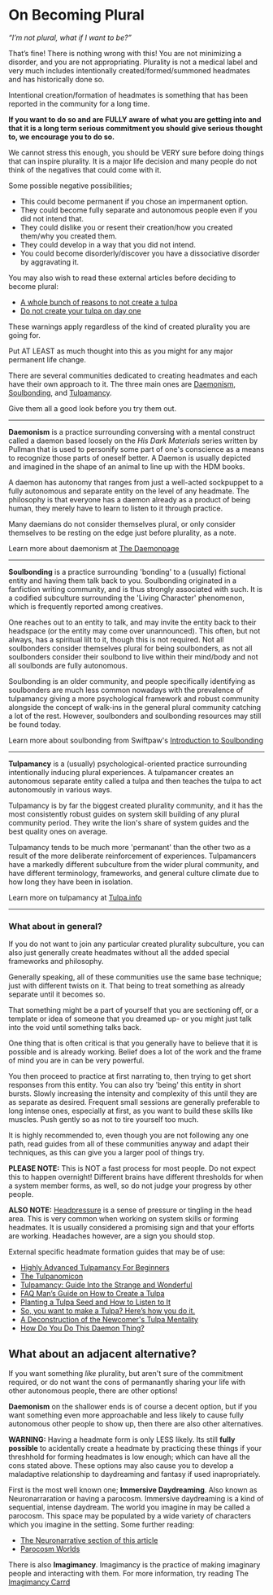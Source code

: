 # On Becoming Plural

*“I’m not plural, what if I want to be?”*

That’s fine! There is nothing wrong with this! You are not minimizing a disorder, and you are not appropriating. Plurality is not a medical label and very much includes intentionally created/formed/summoned headmates and has historically done so.

Intentional creation/formation of headmates is something that has been reported in the community for a long time.

**If you want to do so and are FULLY aware of what you are getting into and that it is a long term serious commitment you should give serious thought to, we encourage you to do so.**

We cannot stress this enough, you should be VERY sure before doing things that can inspire plurality. It is a major life decision and many people do not think of the negatives that could come with it.

Some possible negative possibilities;
- This could become permanent if you chose an impermanent option.
- They could become fully separate and autonomous people even if you did not intend that.
- They could dislike you or resent their creation/how you created them/why you created them.
- They could develop in a way that you did not intend.
- You could become disorderly/discover you have a dissociative disorder by aggravating it.

You may also wish to read these external articles before deciding to become plural:
- [A whole bunch of reasons to not create a tulpa](https://www.reddit.com/r/Tulpas/comments/4zmo8q/a_whole_bunch_of_reasons_to_not_create_a_tulpa/)
- [Do not create your tulpa on day one](https://www.reddit.com/r/Tulpas/comments/4mxglc/do_not_create_your_tulpa_on_day_one/)

These warnings apply regardless of the kind of created plurality you are going for.

Put AT LEAST as much thought into this as you might for any major permanent life change.

There are several communities dedicated to creating headmates and each have their own approach to it. The three main ones are <u>Daemonism</u>, <u>Soulbonding</u>, and <u>Tulpamancy</u>.

Give them all a good look before you try them out.

---

**Daemonism** is a practice surrounding conversing with a mental construct called a daemon based loosely on the *His Dark Materials* series written by Pullman that is used to personify some part of one's conscience as a means to recognize those parts of oneself better. A Daemon is usually depicted and imagined in the shape of an animal to line up with the HDM books.

A daemon has autonomy that ranges from just a well-acted sockpuppet to a fully autonomous and separate entity on the level of any headmate. The philosophy is that everyone has a daemon already as a product of being human, they merely have to learn to listen to it through practice.

Many daemians do not consider themselves plural, or only consider themselves to be resting on the edge just before plurality, as a note.

Learn more about daemonism at [The Daemonpage](https://daemonpage.com/)

---

**Soulbonding** is a practice surrounding 'bonding' to a (usually) fictional entity and having them talk back to you.
Soulbonding originated in a fanfiction writing community, and is thus strongly associated with such. It is a codified subculture surrounding the 'Living Character' phenomenon, which is frequently reported among creatives.

One reaches out to an entity to talk, and may invite the entity back to their headspace (or the entity may come over unannounced).
This often, but not always, has a spiritual lilt to it, though this is not required. Not all soulbonders consider themselves plural for being soulbonders, as not all soulbonders consider their soulbond to live within their mind/body and not all soulbonds are fully autonomous.

Soulbonding is an older community, and people specifically identifying as soulbonders are much less common nowadays with the prevalence of tulpamancy giving a more psychological framework and robust community alongside the concept of walk-ins in the general plural community catching a lot of the rest. However, soulbonders and soulbonding resources may still be found today.

Learn more about soulbonding from Swiftpaw's [Introduction to Soulbonding](https://anomaly.monster/asts/docs/Introduction_to_Soulbonding.pdf)

---

**Tulpamancy** is a (usually) psychological-oriented practice surrounding intentionally inducing plural experiences. A tulpamancer creates an autonomous separate entity called a tulpa and then teaches the tulpa to act autonomously in various ways.

Tulpamancy is by far the biggest created plurality community, and it has the most consistently robust guides on system skill building of any plural community period. They write the lion's share of system guides and the best quality ones on average.

Tulpamancy tends to be much more 'permanant' than the other two as a result of the more deliberate reinforcement of experiences. 
Tulpamancers have a markedly different subculture from the wider plural community, and have different terminology, frameworks, and general culture climate due to how long they have been in isolation.

Learn more on tulpamancy at [Tulpa.info](https://www.tulpa.info/)

---

### What about in general?

If you do not want to join any particular created plurality subculture, you can also just generally create headmates without all the added special frameworks and philosophy.

Generally speaking, all of these communities use the same base technique; just with different twists on it. That being to treat something as already separate until it becomes so.

That something might be a part of yourself that you are sectioning off, or a template or idea of someone that you dreamed up- or you might just talk into the void until something talks back.

One thing that is often critical is that you generally have to believe that it is possible and is already working. Belief does a lot of the work and the frame of mind you are in can be very powerful.

You then proceed to practice at first narrating to, then trying to get short responses from this entity. You can also try 'being' this entity in short bursts. Slowly increasing the intensity and complexity of this until they are as separate as desired. Frequent small sessions are generally preferable to long intense ones, especially at first, as you want to build these skills like muscles. Push gently so as not to tire yourself too much.

It is highly recommended to, even though you are not following any one path, read guides from all of these communities anyway and adapt their techniques, as this can give you a larger pool of things try.

**PLEASE NOTE:** This is NOT a fast process for most people. Do not expect this to happen overnight! Different brains have different thresholds for when a system member forms, as well, so do not judge your progress by other people.

**ALSO NOTE:** <u>Headpressure</u> is a sense of pressure or tingling in the head area. This is very common when working on system skills or forming headmates. It is usually considered a promising sign and that your efforts are working. Headaches however, are a sign you should stop.

External specific headmate formation guides that may be of use:
- [Highly Advanced Tulpamancy For Beginners](https://hivewired.wordpress.com/2017/05/27/highly-advanced-tulpamancy-101-for-beginners/)
- [The Tulpanomicon](https://tulpanomicon.guide/)
- [Tulpamancy: Guide Into the Strange and Wonderful](https://docs.google.com/document/d/1mSaPARuohFEO7qX3gVgKAh69XwU0VlKwnD0I_-nddvk/edit?tab=t.0#heading=h.vysa14402jtv)
- [FAQ Man’s Guide on How to Create a Tulpa](https://www.tulpa.info/archive/faqman-creation-guide/)
- [Planting a Tulpa Seed and How to Listen to It](https://community.tulpa.info/topic/11205-planting-a-tulpa-seed-and-how-to-listen-to-it/)
- [So, you want to make a Tulpa? Here’s how you do it.](https://www.reddit.com/r/Tulpas/comments/oi520b/so_you_want_to_make_a_tulpa_heres_how_you_do_it/)
- [A Deconstruction of the Newcomer's Tulpa Mentality](https://docs.google.com/document/d/1lCGhb-QCetw_bb_qoylYP0NoNosepO9qfguHulvIhbs/edit?tab=t.0)
- [How Do You Do This Daemon Thing?](https://daemonpage.com/how-to.php)

## What about an adjacent alternative?

If you want something *like* plurality, but aren't sure of the commitment required, or do not want the cons of permanantly sharing your life with other autonomous people, there are other options!

**Daemonism** on the shallower ends is of course a decent option, but if you want something even more approachable and less likely to cause fully autonomous other people to show up, then there are also other alternatives.

**WARNING:** Having a headmate form is only LESS likely. Its still **fully possible** to acidentally create a headmate by practicing these things if your threshhold for forming headmates is low enough; which can have all the cons stated above. These options may also cause you to develop a maladaptive relationship to daydreaming and fantasy if used inapropriately.

First is the most well known one; **Immersive Daydreaming**. Also known as Neuronarraration or having a parocosm.
Immersive daydreaming is a kind of sequential, intense daydream. The world you imagine in may be called a parocosm. This space may be populated by a wide variety of characters which you imagine in the setting.
Some further reading:
- [The Neuronarrative section of this article](https://autisticworlds.tumblr.com/post/153905673680/new-terms-and-explanations)
- [Parocosm Worlds](https://paracosmworlds.wordpress.com/)

There is also **Imagimancy**. Imagimancy is the practice of making imaginary people and interacting with them. For more information, try reading The [Imagimancy Carrd](https://imagimancy.carrd.co/)
